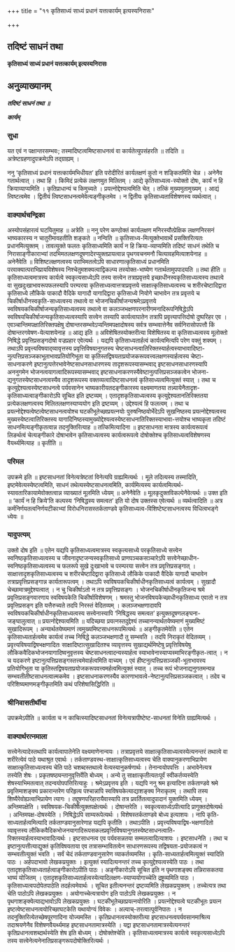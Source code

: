 +++
title = "११ कृतिसाध्यं साध्यं प्रधानं यत्तत्कार्यम् इत्यस्यनिरासः"

+++


## तदिष्टं साधनं तथा

**कृतिसाध्यं साध्यं प्रधानं यत्तत्कार्यम् इत्यस्यनिरासः**

## **अनुव्याख्यानम्**

***तदिष्टं साधनं तथा ॥***

***कार्यम्***

### **सुधा**

यत एवं न पक्षान्तरसम्भवः; तस्मादिष्टत्वमिष्टसाधनत्वं वा कार्यतेत्युपसंहरति ॥ तदिति ॥ अत्रेष्टग्रहणादुपक्रमेऽपि तद्ग्राह्यम् ।

ननु ‘कृतिसाध्यं प्रधानं यत्तत्कार्यमभिधीयत’ इति परोदीरितं कार्यलक्षणं कुतो न शङ्कितमिति चेन्न । अनेनैव गतार्थत्वात् । तथा हि । किमिदं प्रत्येकं लक्षणमुत मिलितम् । आद्ये कृतिसाध्यत्व-स्योक्तो दोषः, कार्यं न हि क्रियाव्याप्यमिति । कृतिप्राधान्यं च किमुच्यते । प्रयत्नोद्देश्यत्वमिति चेत् । तत्किं मुख्यमुतामुख्यम् । आद्यं त्विष्टत्वमेव । द्वितीयं त्विष्टसाधनत्वमेवेत्यङ्गीकृतमेव । न द्वितीयः कृतिसाध्यताविशेषणस्य व्यर्थत्वात् ।

### **वाक्यार्थचन्द्रिका**

अस्योपसंहारत्वं घटयितुमाह ॥ अत्रेति ॥ ननु परेण कण्ठोक्तं कार्यलक्षण मनिरस्यौत्प्रेक्षिक लक्षणनिरसनं भाष्यकारस्य न चातुरीमावहतीति शङ्कते ॥ नन्विति ॥ कृतिसाध्य-मित्युक्तेभावार्थे प्रसक्तिरित्यतः प्रधानमित्युक्तम् । तावत्युक्ते फलतः कृतिसाध्यमिति कार्यं न हि क्रिया-व्याप्यमिति तदिष्टं साधनं तथेति च निरासाङ्गीकाराभ्यां तदभिमतलक्षणदूषणादेरप्युक्तप्रायत्वान्न पृथगवचनमनौ चित्यावहमित्याशयेनाह ॥ अनेनैवेति ॥ विशिष्टलक्षणत्वस्य पराभिमतत्वेऽपि साधारणात्कृतिसाध्यं प्रधानमिति परवाक्यात्पराभिप्रायविशेषस्य निश्चेतुमशक्यत्वाद्विकल्प्य तस्योक्त-भाष्येण गतार्थतामुपपादयति ॥ तथा हीति ॥ कृतिसाध्यत्वमात्रस्य कार्यत्वे स्वकृत्यसाध्येऽपि तस्य सत्त्वेन तत्राप्रवृत्तये इच्छाधीनस्वकृतिसाध्यत्वस्य तथात्वे वा सुखदुःखाभावरूपफलस्यापि परम्परया कृतिसाध्यत्वात्तत्राप्रवृत्तये साक्षात्कृतिसाध्यत्वस्य च शरीरचेष्टादिद्वारा कृतिसाध्ये लौकिके पाकादौ वैदिके यागादौ यागादिद्वारा कृतिसाध्ये नियोगे चाभावेन तत्र प्रवृत्तये च चिकीर्षाधीनस्वकृति-साध्यत्वस्य तथात्वे वा भोजनचिकीर्षाजन्यश्रमेऽप्रवृत्तये स्वविषयकचिकीर्षाजन्यकृतिसाध्यत्वस्य तथात्वे वा कलञ्जभक्षणपरनारीगमनादिरूपनिषिद्धेऽपि स्वविषयचिकीर्षाजन्यकृतिसाध्यत्वस्यापि सत्त्वेन तस्यापि कार्यत्वापातेन तत्रापि प्रवृत्त्यापत्तिदोषो दुष्परिहर एव । एवञ्चान्तिमपक्षातिरिक्तपक्षेषु दोषान्तरसम्भवेऽप्यन्तिमपक्षादोषस्य सर्वत्र सम्भवात्तेनैव सर्वनिरासोपपत्तौ किं दोषान्तरगवेषण-येत्याशयेनाह ॥ आद्य इति ॥ अविशेषितस्योक्तरीत्या विशेषितस्य वा कृतिसाध्यत्वस्य मूलोक्तो निषिद्धे प्रवृत्तिप्रसङ्गदोषो वज्रप्रहार एवेत्यर्थः । यद्यपि कृतिसाध्यतार्हत्वं कार्यत्वमित्यपि परेण वक्तुं शक्यम् । तथाऽपि प्रवृत्त्यविषयाद्य्वावृत्तस्य प्रवृत्तिविषयानुगतस्य चेष्टसाधनत्वातिरिक्तस्यार्हत्वस्याभावादिष्टा-नुत्पत्तिप्रसञ्जकाभूताभावप्रतियोगिभूता या कृतिस्तद्विषयताप्रयोजकरूपवत्त्वलक्षणस्यार्हत्वस्य चेष्टा-साधनाकरणे इष्टानुत्पत्तेरभावेनेष्टसाधनसाधारणस्य तादृशरूपस्यासम्भवाद् इष्टसाधनसाधारणस्यापि अननुगमेन भोजनत्वयागत्वादिरूपस्यासम्भवाद् इष्टसाधनाकरणस्यैवेष्टानुत्पत्तिप्रसञ्जकत्वेन भोजना-द्यनुगतस्येष्टसाधनत्वस्यैव तादृशरूपस्य वक्तव्यत्वादिष्टसाधनत्वं कृतिसाध्यत्वमित्युक्तं स्यात् । तथा च कृत्युद्देश्यत्वस्येष्टसाधनत्वे पर्यवसानेन भाष्यकारीयतदङ्गीकारस्य वक्ष्यमाणतया तन्न्यायेनैतादृश-कृतिसाध्यत्वाङ्गीकारोऽपि सूचित इति द्रष्टव्यम् । एतादृशकृतिसाध्यत्वस्य कृत्युद्देश्यतानतिरिक्ततया प्रत्येकलक्षणत्वस्य मिलितलक्षणस्याप्ययोग इति द्रष्टव्यम् । उद्देश्यत्वं हि फलत्वम् । तथा च प्रयत्नोद्देश्यत्वेष्टत्वेष्टसाधनत्वयोश्च घटकीभूतेच्छाप्रयत्नयोः पुरुषनिष्ठयोर्भेदेऽपि सुखनिष्ठस्य प्रयत्नोद्देश्यत्वस्य मुख्यस्येष्टत्वातिरिक्तस्य यागादिनिष्ठस्यामुख्योद्देश्यत्वस्येष्टसाधनातिरिक्तस्याभावा-त्तयोश्च भाष्यकृता तदिष्टं साधनमित्यङ्गीकृतत्वान्न तदनुक्तिरित्याह ॥ तत्किमित्यादिना ॥ इष्टसाधनता मात्रस्य कार्यत्वरूपत्वं लिङर्थत्वं चेत्यङ्गीकारे दोषाभावेन कृतिसाध्यत्वस्य कार्यत्वरूपत्वे दोषोक्तेश्च कृतिसाध्यत्वविशेषणस्य वैयर्थ्यमित्याह ॥ कृतीति ॥

### **परिमल**

उपक्रमे इति ॥ इष्टसाधनतां विनेत्यत्रेष्टतां विनेत्यपि ग्राह्यमित्यर्थः । मूले तदित्यस्य तस्मादिति, इष्टमेवेत्यस्येष्टत्वमिति, साधनं तथेत्यस्येष्टसाधनत्वमिति, कार्यमित्यस्य कार्यत्वमित्यर्थ-स्यावतारिकायामेवोक्तत्वान्न व्याख्यातं मूलमिति ध्येयम् ॥ अनेनैवेति ॥ मूलकृदुक्तविकल्पेनैवेत्यर्थः ॥ उक्त इति ॥ ‘कार्यं न हि क्रिये’ति कल्पस्य ‘निषिद्धस्य समत्वत’ इति यो दोष उक्तस्स एवेत्यर्थः ॥ व्यर्थत्वादिति ॥ अत्र कर्मनिर्णयतत्वनिर्णयटीकाभ्यां विरोधनिरासस्तर्कताण्डवे कृतिसाध्यत्व-विशिष्टेष्टसाधनत्वस्य विधित्वभङ्गे ध्येयः ॥

### **यादुपत्यम्**

उक्तो दोष इति ॥ एतेन यद्यपि कृतिसाध्यत्वमात्रस्य स्वकृत्यसाध्ये परकृतिसाध्ये सत्त्वेन स्वनिष्ठकृतिसाध्यत्वस्य च जीवनादृष्टजन्यस्वकृतिसाध्ये प्राणपञ्चकसञ्चारेऽपि सत्त्वेनेच्छाधीन-स्वनिष्ठकृतिसाध्यत्वस्य च फलरूपे सुखे दुःखाभावे च परम्परया सत्त्वेन तत्र प्रवृत्तिप्रसङ्गात् । साक्षात्तादृशकृतिसाध्यत्वस्य च शरीरचेष्टादिद्वारा कृतिसाध्ये लौकिके पाकादौ वैदिके यागादौ चाभावेन तत्राप्रवृत्तिप्रसङ्गान्न कार्यतारूपत्वम् । तथाऽपि स्वविषयकचिकीर्षाधीनकृतिसाध्यत्वं कार्यत्वम् । सुखादौ चेच्छामात्रमुद्देश्यत्वात् । न चु चिकीर्षाऽतो न तत्र प्रवृत्तिप्रसङ्गः । भोजनचिकीर्षाधीनकृतिजन्य श्रमे प्रवृत्तिप्रसङ्गवारणाय स्वविषयकेति चिकीर्षाविशेषणम् । श्रमस्तु भोजनविषयकेच्छाधीनकृतिसाध्य एवातो न तत्र प्रवृत्तिप्रसङ्ग इति यत्तैरुच्यते तदपि निरस्तं वेदितव्यम् । कलञ्जभक्षणादावपि स्वविषयकचिकीर्षाधीनकृतिसाध्यत्वस्य सत्त्वेनास्यापि ‘निषिद्धस्य समत्वत’ इत्युक्तदूषणलङ्घना-जङ्घालुत्वात् ॥ प्रयत्नोद्देश्यत्वमिति ॥ यदिच्छया प्रयत्नस्तदुद्देश्यं तच्चानन्यार्थतयेष्यमाणं मुख्यमिष्टं सुखादिरूपम् । अन्यार्थतयेष्यमाणं त्वमुख्यमिष्टसाधनरूपमित्यर्थः ॥ अङ्गीकृतमेवेति ॥ एतेन कृतिसाध्यतार्हत्वमेव कार्यत्वं तच्च निषिद्धे कलञ्जभक्षणादौ तु सम्भवति । तदपि निराकृतं वेदितव्यम् । प्रवृत्त्यविषयाद्विषभक्षणादितः साक्षादिष्टात्सुखादितश्च व्यावृत्तस्य सुखाद्यर्थमिष्टेषु प्रवृत्तिविषयेषु लौकिकवैदिकभोजनयागादिष्वनुवृत्तस्य चेष्टसाधनत्वादन्यस्यार्हत्व स्याभावेनास्याप्यस्माभिरङ्गीकृत-त्वात् । न च यदकरणे इष्टानुत्पत्तिप्रसङ्गस्तत्त्वमेवार्हत्वमिति वाच्यम् । एवं हीष्टनुत्पत्तिप्रसञ्जकी-भूताभावस्य प्रतियोगिभूता या कृतिस्तद्विषयताप्रयोजकरूपवत्त्वमर्हत्वमित्युक्तं स्यात् । तच्च रूपं भोजनाद्यनुगतमन्यन्न सम्भवतीतीष्टसाधनत्वात्मकमेव । इष्टसाधनाकरणस्यैव कारणाभावत्वे-नेष्टानुत्पत्तिप्रसञ्जकत्वात् । तदेव च परिशिष्यमाणमङ्गीकृतमिति कथं परिशेषासिद्धिरिति ॥

### **श्रीनिवासतीर्थीया**

उपक्रमेऽपीति ॥ कार्यता च न काचित्स्यादिष्टसाधनतां विनेत्यत्रापीष्टेष्ट-साधनतां विनेति ग्राह्यमित्यर्थः ।

### **वाक्यार्थरत्नमाला**

सत्त्वेनेत्यादेस्तथापि कार्यत्वापातेनेति वक्ष्यमाणेनान्वयः । तत्राप्रवृत्तये साक्षात्कृतिसाध्यत्वस्येत्यनन्तरं तथात्वे वा शरीरेत्येवं पाठे यथाश्रुत एवार्थः । तर्कताण्डवस्थ-साक्षात्कृतिसाध्यत्वस्य चेति वाक्यानुकरणाभिप्रायेण साक्षात्कृतिसाध्यत्वस्य चेति पाठे चशब्दस्तथात्वे वेत्यस्यानुकर्षणार्थः । तेनान्वयोपपत्तिः । अभावेनेत्यत्र तस्येति शेषः । प्रकृतषष्ठ्यन्तानुवृत्तिर्वेति बोध्यम् । अन्ये तु साक्षात्कृतीत्यतःपूर्वं स्वीकर्तव्यस्येति शेषस्याभिमतत्वात् तदन्वयोपपत्तिरित्याहुः । श्रमेऽप्रवृत्तय इति । यद्यपि ननु श्रम इत्यादिना तर्कताण्डवे श्रमे प्रवृत्तिमाशङ्क्य प्रकारान्तरेण परिहृत्य पश्चान्नापि स्वविषयकेत्याद्याशङ्क्य निराकृतम् । तथापि तस्य शिष्यैरेवोह्यत्वाभिप्रायेण त्यागः । तद्दूषणपरिहारायैवास्यापि तत्र प्रवर्तितत्वादुपादानं युक्तमिति ध्येयम् । अन्तिमपक्षेति । स्वविषयक-चिकीर्षेत्युक्तपक्षेत्यर्थः । दोषान्तरेति । स्वकृत्यसाध्येऽपीत्यादि प्रागुक्तदोषेत्यर्थः । अन्तिमपक्ष-दोषस्येति । निषिद्धेऽपि साम्यरूपेत्यर्थः । विशेषस्तर्कताण्डवे बोध्य इत्याशयः । नापि कृति-साध्यतार्हत्वमित्यादि तर्कताण्डवानुसारेणाह यद्यपि कृतीति । तथाऽपीति । प्रवृत्त्यविषयाद्विष-भक्षणादितो व्यावृत्तस्य लौकिकवैदिकभोजनयागादिरूपसकलप्रवृत्तिविषयानुगतस्येष्टसाधनत्वाति-रिक्तस्यार्हत्वस्याभावादित्यर्थः । इष्टसाधनत्व एव पर्यवसन्नतया सम्मतत्वादित्याशयः । इष्टसाधनेति । तथा च इष्टानुत्पत्तीत्याद्युक्तं कृतिविषयताया एव तत्रासम्भावितत्वेन साधारणरूपस्य तद्विषयता-प्रयोजकत्वं न सम्भवतीत्युक्तं भवति । सर्वं चेदं तर्कताण्डवानुसारेण व्याकर्तव्यमस्ति । कृति-साध्यतार्हत्वमित्युक्तं स्यादिति पाठः । अर्हपदाभावो लेखकप्रयुक्तः । इत्युक्तं स्यादित्यनन्तरं तच्च कृत्युद्देश्यत्वस्येति पाठः । तथा एतादृशकृतिसाध्यतार्हत्वाङ्गीकारोऽपीति पाठः । अङ्गीकारोऽपि सूचित इति न पृथगाशङ्क्य तन्निरासकतया भाष्यं योजितम् । एतादृशकृतिसाध्यतार्हत्वस्येत्यादिलक्षण-स्याप्ययोगाच्चेति द्रष्ट्रव्यमिति पाठः । कृतिसाध्यत्वपदोपेतपाठेति तदर्हत्वमेवार्थः । सूचित इतीत्यनन्तरं द्रष्टव्यमिति लेखकप्रयुक्तम् । तच्चेत्यत्र तथा चेति पाठोऽपि लेखकप्रयुक्तः । अयोगाच्चेत्यत्रायोग इति पाठोऽपि लेखकप्रयुक्तः । न पृथगाशङ्क्येत्याद्यभावोऽपि लेखकप्रयुक्तः । घटकीभूतेच्छाप्रयत्नयोरिति । प्रयत्नोद्देश्यत्वे घटकीभूतः प्रयत्न इष्टत्वेष्टसाधनत्वयोरिच्छाघटकेति यथायोग्यं विवेकः । अल्पाच्-तरत्वात्पूर्वनिपातः । न तदनुक्तिरित्येतच्छेषपूरणादिना योज्यमस्ति । कृतिप्रधानत्वस्योक्तरीत्या इष्टसाधनत्वपर्यवसानमाश्रित्य तदाश्रयणेनैव विशेषणवैयर्थ्यमाह इष्टसाधनतामात्रस्येति । यद्वा इष्टसाधनतामात्रस्येत्यनन्तरं कृतिप्रधानत्वशब्दार्थस्येति शेष इति बोध्यम् । दोषोक्तेश्चेति । कृतिसाध्यत्वमात्रस्य कार्यत्वे स्वकृत्यसाध्येऽपि तस्य सत्त्वेनेत्यनेनातिप्रसङ्गरूपदोषोक्तिरित्यर्थः ।

